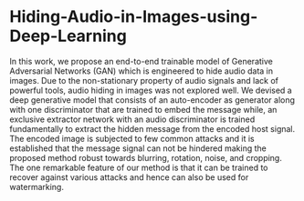 # Hiding-Audio-in-Images-using-Deep-Learning
In this work, we propose an end-to-end trainable model of Generative Adversarial Networks (GAN) which is engineered to hide audio data in images. Due to the non-stationary property of audio signals and lack of powerful tools, audio hiding in images was not explored well. We devised a deep generative model that consists of an auto-encoder as generator along with one discriminator that are trained to embed the message while, an exclusive extractor network with an audio discriminator is trained fundamentally to extract the hidden message from the encoded host signal. The encoded image is subjected to few common attacks and it is established that the message signal can not be hindered making the proposed method robust towards blurring, rotation, noise, and cropping. The one remarkable feature of our method is that it can be trained to recover against various attacks and hence can also be used for watermarking.
